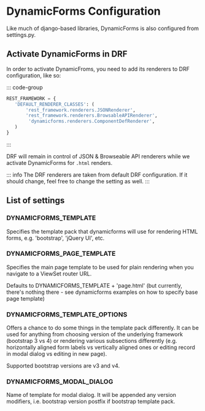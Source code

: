 # DynamicForms Configuration

Like much of django-based libraries, DynamicForms is also configured from settings.py.

## Activate DynamicForms in DRF

In order to activate DynamicFroms, you need to add its renderers to DRF configuration, like so:

::: code-group

```python [settings.py]
REST_FRAMEWORK = {
   'DEFAULT_RENDERER_CLASSES': (
       'rest_framework.renderers.JSONRenderer',
       'rest_framework.renderers.BrowsableAPIRenderer',
        'dynamicforms.renderers.ComponentDefRenderer',
   )
}
```

:::

DRF will remain in control of JSON & Browseable API renderers while we activate DynamicForms for `.html` renders.

::: info
The DRF renderers are taken from default DRF configuration. If it should change, feel free to change the setting as well.
:::

## List of settings

### DYNAMICFORMS_TEMPLATE
Specifies the template pack that dynamicforms will use for rendering HTML forms, e.g. 'bootstrap', 'jQuery UI', etc.

### DYNAMICFORMS_PAGE_TEMPLATE
Specifies the main page template to be used for plain rendering when you navigate to a ViewSet router URL.

Defaults to DYNAMICFORMS_TEMPLATE + 'page.html' (but currently, there's nothing there - see dynamicforms examples on how to specify base page template)

### DYNAMICFORMS_TEMPLATE_OPTIONS

Offers a chance to do some things in the template pack differently. It can be used for anything from choosing version
of the underlying framework (bootstrap 3 vs 4) or rendering various subsections differently (e.g. horizontally
aligned form labels vs vertically aligned ones or editing record in modal dialog vs editing in new page).

Supported bootstrap versions are v3 and v4.

### DYNAMICFORMS_MODAL_DIALOG

Name of template for modal dialog. It will be appended any version modifiers, i.e. bootstrap version postfix if
bootstrap template pack.

